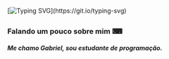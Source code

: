 [![Typing SVG](https://readme-typing-svg.herokuapp.com?font=Roboto+Slab&color=%2324B43F&center=true&width=300&lines=Ol%C3%A1%2C+tudo+bem%3F;Bem+vindo(a)+%C3%A0+minha+p%C3%A1gina.)](https://git.io/typing-svg)
##

<h3 align="left">Falando um pouco sobre mim ⌨ </h3>
<div style="font:Comfortaa;">
<p>
 <h5 align="justify">Me chamo Gabriel, sou estudante de programação. </h5>



</p>
</div>

